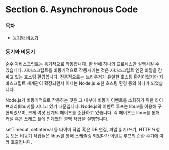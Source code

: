 # Section 6. Asynchronous Code

### 목차

- [동기와 비동기](#동기와_비동기)


### 동기와 비동기

순수 자바스크립트는 동기적으로 작동합니다. 한 번에 하나의 프로세스만 실행시킬 수 있습니다. 자바스크립트를 비동기적으로 작동시키는 것은 자바스크립트 엔진 바깥을 감싸고 있는 호스팅 환경입니다. 전통적으로는 브라우저가 유일한 호스팅 환경이었지만 자바스크립트 세계관이 확장되면서 이제는 Node.js 또한 호스팅 환경 중의 하나가 되었습니다. 

Node.js가 비동기적으로 작동하는 것은 그 내부에 비동기 이벤트를 소화하기 위한 라이브러리(libuv)를 지니고 있기 때문입니다. Node.js의 이벤트 루프는 libuv를 이용해 구현되었으며, 크게 여섯 단계의 페이즈를 순환하고 있습니다. 각 페이즈는 libuv를 통해 커널 혹은 쓰레드 풀에 인계했던 콜백 작업을 실행합니다.

setTimeout, setInterval 등 타이머 작업 혹은 DB 연결, 파일 읽기/쓰기, HTTP 요청 등 모든 비동기 작업들은 libuv를 통해 스케줄링 되었다가 이벤트 루프의 순환 주기에 따라 호출됩니다.
